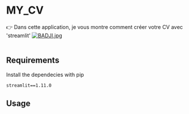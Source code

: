 # MY_CV

👉  Dans cette application, je vous montre comment créer votre CV avec 'streamlit'
[![BADJI.jpg](https://i.postimg.cc/CKHW44ty/BADJI.jpg)](https://postimg.cc/8FcKpLNw)
<br/><br/>
## Requirements
Install the dependecies with pip
```
streamlit==1.11.0
```

## Usage
```python
